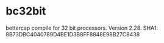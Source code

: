 # bc32bit
bettercap compile for 32 bit processors.
Version 2.28.
SHA1: 8B73DBC4040789D4BE1D3B8FF8848E98B27C8438

